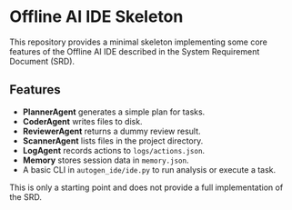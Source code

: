 # Offline AI IDE Skeleton

This repository provides a minimal skeleton implementing some core features of the Offline AI IDE described in the System Requirement Document (SRD).

## Features

- **PlannerAgent** generates a simple plan for tasks.
- **CoderAgent** writes files to disk.
- **ReviewerAgent** returns a dummy review result.
- **ScannerAgent** lists files in the project directory.
- **LogAgent** records actions to `logs/actions.json`.
- **Memory** stores session data in `memory.json`.
- A basic CLI in `autogen_ide/ide.py` to run analysis or execute a task.

This is only a starting point and does not provide a full implementation of the SRD.
